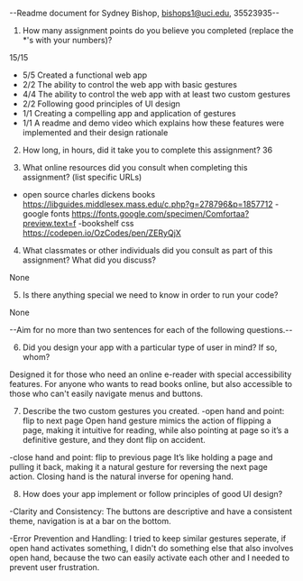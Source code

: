 --Readme document for Sydney Bishop, bishops1@uci.edu, 35523935--

1. How many assignment points do you believe you completed (replace the *'s with your numbers)?

15/15
- 5/5 Created a functional web app
- 2/2 The ability to control the web app with basic gestures
- 4/4 The ability to control the web app with at least two custom gestures
- 2/2 Following good principles of UI design
- 1/1 Creating a compelling app and application of gestures
- 1/1 A readme and demo video which explains how these features were implemented and their design rationale

2. How long, in hours, did it take you to complete this assignment?
36

3. What online resources did you consult when completing this assignment? (list specific URLs)
- open source charles dickens books
    https://libguides.middlesex.mass.edu/c.php?g=278796&p=1857712
-google fonts
    https://fonts.google.com/specimen/Comfortaa?preview.text=f
-bookshelf css
    https://codepen.io/OzCodes/pen/ZERyQjX


4. What classmates or other individuals did you consult as part of this assignment? What did you discuss?

None

5. Is there anything special we need to know in order to run your code?

None

--Aim for no more than two sentences for each of the following questions.--


6. Did you design your app with a particular type of user in mind? If so, whom?

Designed it for those who need an online e-reader with special accessibility features. For anyone who wants to read books online, but also accessible to those who can't easily navigate menus and buttons.


7. Describe the two custom gestures you created.
-open hand and point: flip to next page
    Open hand gesture mimics the action of flipping a page, making it intuitive for reading, while also pointing at page so it’s a definitive gesture, and they dont flip on accident.

-close hand and point: flip to previous page
    It’s like holding a page and pulling it back, making it a natural gesture for reversing the next page action. Closing hand is the natural inverse for opening hand. 

8. How does your app implement or follow principles of good UI design?

-Clarity and Consistency: The buttons are descriptive and have a consistent theme, navigation is at a bar on the bottom. 

-Error Prevention and Handling: I tried to keep similar gestures seperate, if open hand activates something, I didn't do something else that also involves open hand, because the two can easily activate each other and I needed to prevent user frustration.
